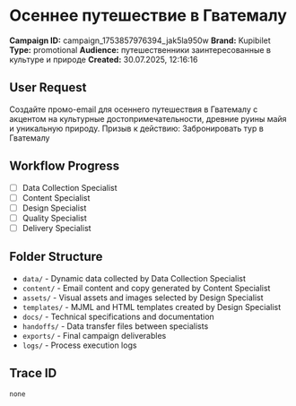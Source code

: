 # Осеннее путешествие в Гватемалу

**Campaign ID:** campaign_1753857976394_jak5la950w
**Brand:** Kupibilet
**Type:** promotional
**Audience:** путешественники заинтересованные в культуре и природе
**Created:** 30.07.2025, 12:16:16

## User Request
Создайте промо-email для осеннего путешествия в Гватемалу с акцентом на культурные достопримечательности, древние руины майя и уникальную природу. Призыв к действию: Забронировать тур в Гватемалу

## Workflow Progress
- [ ] Data Collection Specialist
- [ ] Content Specialist  
- [ ] Design Specialist
- [ ] Quality Specialist
- [ ] Delivery Specialist

## Folder Structure

- `data/` - Dynamic data collected by Data Collection Specialist
- `content/` - Email content and copy generated by Content Specialist
- `assets/` - Visual assets and images selected by Design Specialist
- `templates/` - MJML and HTML templates created by Design Specialist
- `docs/` - Technical specifications and documentation
- `handoffs/` - Data transfer files between specialists
- `exports/` - Final campaign deliverables
- `logs/` - Process execution logs

## Trace ID
`none`
